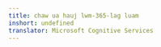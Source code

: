 ```yaml
---
title: chaw ua hauj lwm-365-lag luam
inshort: undefined
translator: Microsoft Cognitive Services
---
```




